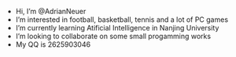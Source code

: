 - Hi, I’m @AdrianNeuer
- I’m interested in football, basketball, tennis and a lot of PC games
- I’m currently learning Atificial Intelligence in Nanjing University
- I’m looking to collaborate on some small progamming works
- My QQ is 2625903046

<!---
AdrianNeuer/AdrianNeuer is a ✨ special ✨ repository because its `README.md` (this file) appears on your GitHub profile.
You can click the Preview link to take a look at your changes.
--->
